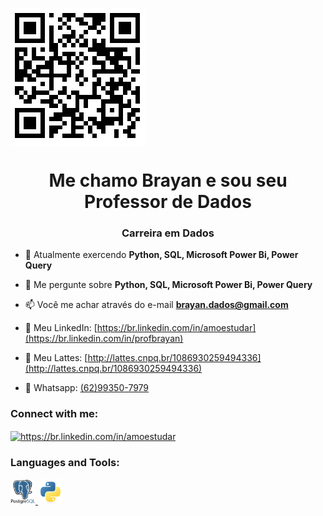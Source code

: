 <p><img align="center" src="https://github.com/profBrayan/ProfBrayan/blob/f18dde068c777803ff5170b45dc54617488900b1/qrcode_profBrayan.jpg" alt="profBrayan" /></p>
<h1 align="center">Me chamo Brayan e sou seu Professor de Dados</h1>
<h3 align="center">Carreira em Dados</h3>

- 🌱 Atualmente exercendo **Python, SQL, Microsoft Power Bi, Power Query**

- 👋 Me pergunte sobre **Python, SQL, Microsoft Power Bi, Power Query**

- 📫 Você me achar através do e-mail **brayan.dados@gmail.com**

- 📄 Meu LinkedIn: [https://br.linkedin.com/in/amoestudar](https://br.linkedin.com/in/profbrayan) 

- 📄 Meu Lattes: [http://lattes.cnpq.br/1086930259494336](http://lattes.cnpq.br/1086930259494336)

- 💬 Whatsapp: [(62)99350-7979](https://api.whatsapp.com/send?phone=62993507979)

<h3 align="left">Connect with me:</h3>
<p align="left">
<a href="https://linkedin.com/in/https://br.linkedin.com/in/amoestudar" target="blank"><img align="center" src="https://raw.githubusercontent.com/rahuldkjain/github-profile-readme-generator/master/src/images/icons/Social/linked-in-alt.svg" alt="https://br.linkedin.com/in/amoestudar" height="30" width="40" /></a>
</p>

<h3 align="left">Languages and Tools:</h3>
<p align="left"> <a href="https://www.postgresql.org" target="_blank" rel="noreferrer"> <img src="https://raw.githubusercontent.com/devicons/devicon/master/icons/postgresql/postgresql-original-wordmark.svg" alt="postgresql" width="40" height="40"/> </a> <a href="https://www.python.org" target="_blank" rel="noreferrer"> <img src="https://raw.githubusercontent.com/devicons/devicon/master/icons/python/python-original.svg" alt="python" width="40" height="40"/> </a> </p>

